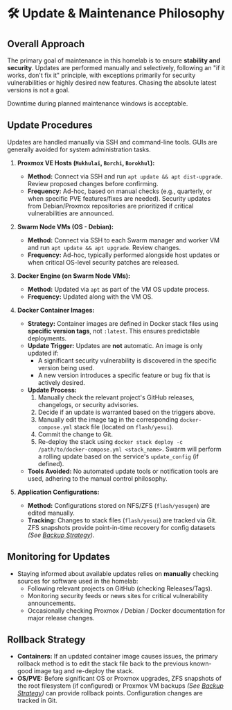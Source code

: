 # 🛠️ Update & Maintenance Philosophy

## Overall Approach
The primary goal of maintenance in this homelab is to ensure **stability and security**.
Updates are performed manually and selectively, following an "if it works, don't fix it" principle,
with exceptions primarily for security vulnerabilities or highly desired new features.
Chasing the absolute latest versions is not a goal.

Downtime during planned maintenance windows is acceptable.

## Update Procedures
Updates are handled manually via SSH and command-line tools. GUIs are generally avoided for system administration tasks.

1.  **Proxmox VE Hosts (`Mukhulai`, `Borchi`, `Borokhul`):**
    * **Method:** Connect via SSH and run `apt update && apt dist-upgrade`. Review proposed changes before confirming.
    * **Frequency:** Ad-hoc, based on manual checks (e.g., quarterly, or when specific PVE features/fixes are needed). Security updates from Debian/Proxmox repositories are prioritized if critical vulnerabilities are announced.

2.  **Swarm Node VMs (OS - Debian):**
    * **Method:** Connect via SSH to each Swarm manager and worker VM and run `apt update && apt upgrade`. Review changes.
    * **Frequency:** Ad-hoc, typically performed alongside host updates or when critical OS-level security patches are released.

3.  **Docker Engine (on Swarm Node VMs):**
    * **Method:** Updated via `apt` as part of the VM OS update process.
    * **Frequency:** Updated along with the VM OS.

4.  **Docker Container Images:**
    * **Strategy:** Container images are defined in Docker stack files using **specific version tags**, not `:latest`. This ensures predictable deployments.
    * **Update Trigger:** Updates are **not** automatic. An image is only updated if:
        * A significant security vulnerability is discovered in the specific version being used.
        * A new version introduces a specific feature or bug fix that is actively desired.
    * **Update Process:**
        1. Manually check the relevant project's GitHub releases, changelogs, or security advisories.
        2. Decide if an update is warranted based on the triggers above.
        3. Manually edit the image tag in the corresponding `docker-compose.yml` stack file (located on `flash/yesui`).
        4. Commit the change to Git.
        5. Re-deploy the stack using `docker stack deploy -c /path/to/docker-compose.yml <stack_name>`. Swarm will perform a rolling update based on the service's `update_config` (if defined).
    * **Tools Avoided:** No automated update tools or notification tools are used, adhering to the manual control philosophy.

5.  **Application Configurations:**
    * **Method:** Configurations stored on NFS/ZFS (`flash/yesugen`) are edited manually.
    * **Tracking:** Changes to stack files (`flash/yesui`) are tracked via Git. ZFS snapshots provide point-in-time recovery for config datasets *(See [Backup Strategy](./backup.md))*.

## Monitoring for Updates
* Staying informed about available updates relies on **manually** checking sources for software used in the homelab:
    * Following relevant projects on GitHub (checking Releases/Tags).
    * Monitoring security feeds or news sites for critical vulnerability announcements.
    * Occasionally checking Proxmox / Debian / Docker documentation for major release changes.

## Rollback Strategy
* **Containers:** If an updated container image causes issues, the primary rollback method is to edit the stack file back to the previous known-good image tag and re-deploy the stack.
* **OS/PVE:** Before significant OS or Proxmox upgrades, ZFS snapshots of the root filesystem (if configured) or Proxmox VM backups *(See [Backup Strategy](./backup.md))* can provide rollback points. Configuration changes are tracked in Git.

